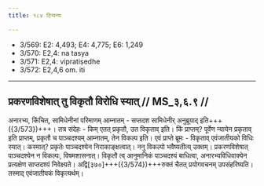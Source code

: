 ```yaml
---
title: १८४ टिप्पन्यः

---
```

- 3/569: E2: 4,493; E4: 4,775; E6: 1,249
- 3/570: E2,4: na tasya
- 3/571: E2,4: vipratiṣedhe
- 3/572: E2,4,6 om. iti

____________________________________________


## प्रकरणविशेषात् तु विकृतौ विरोधि स्यात् // MS_३,६.९ //

अनारभ्य, किंचित्, सामिधेनीनां परिमाणम् आम्नातम् - सप्तदश सामिधेनीर् अनुब्रूयाद् इति+++({3/573})+++। तत्र संदेहः - किम् एतत् प्रकृतौ, उत विकृताव् इति। किं प्राप्तम्? पूर्वेण न्यायेन प्रकृताव् इति प्राप्तम्, प्रकृतौ च पाञ्चदश्यम् आम्नातम्, तेन विकल्प इति।
एवं प्राप्ते ब्रूमः - विकृताव् एवंजातीयको विधिः स्यात्। कस्मात्? प्रकृतेः पाञ्चदश्येन निराकाङ्क्षत्वात्। ननु विकल्पो भवैष्यतीत्य् उक्तम्। प्रकरणविशेषात् पाञ्चदश्येन न विकल्पः, विषमशासनात्। विकृतौ त्व् आनुमानिकं पाञ्चदश्यं बाधित्वा, अनारभ्यविधिवाक्येन प्रत्यक्षेण साप्तदश्यं निवेक्ष्यते। अद्वि[३७०]+++({3/574})+++रुक्तं चैतत् प्रयोगवचनम् उपसंहरिष्यति। तस्माद् एवंजातीयकं विकृत्यर्थम्।
